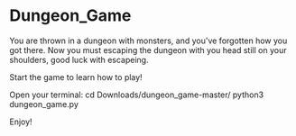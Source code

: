 # Dungeon_Game
You are thrown in a dungeon with monsters, and you've forgotten how you got there. Now you must escaping the dungeon with you head still on your shoulders, good luck with escapeing.


Start the game to learn how to play!

Open your terminal:
  cd Downloads/dungeon_game-master/
  python3 dungeon_game.py

Enjoy!
